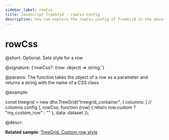 ```yaml
---
sidebar_label: rowCss
title: JavaScript TreeGrid - rowCss Config 
description: You can explore the rowCss config of TreeGrid in the documentation of the DHTMLX JavaScript UI library. Browse developer guides and API reference, try out code examples and live demos, and download a free 30-day evaluation version of DHTMLX Suite.
---
```


# rowCss

@short: Optional. Sets style for a row

@signature: {'rowCss?: (row: object) => string;'}

@params:
The function takes the object of a row as a parameter and returns a string with the name of a CSS class.

@example:
<style>
	.my_custom_row {
		background: coral;
	}
</style>

const treegrid = new dhx.TreeGrid("treegrid_container", {
	columns: [
		// columns config
	],
	rowCss: function (row) { return row.custom ? "my_custom_row" : "" },
	data: dataset
});

@descr:

**Related sample**: [TreeGrid. Custom row style](https://snippet.dhtmlx.com/3ojyoryn)

[comment]: # (@related: treegrid/configuration.md#row-style treegrid/initialization.md#initialize-treegrid)

